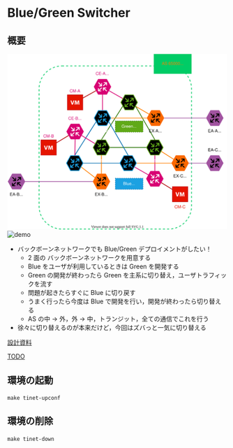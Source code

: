 # Blue/Green Switcher
## 概要
![topo](./memo/topo.svg)
![demo](memo/demo-v1.gif)
- バックボーンネットワークでも Blue/Green デプロイメントがしたい！
    - 2 面の バックボーンネットワークを用意する
    - Blue をユーザが利用しているときは Green を開発する
    - Green の開発が終わったら Green を主系に切り替え，ユーザトラフィックを流す
    - 問題が起きたらすぐに Blue に切り戻す
    - うまく行ったら今度は Blue で開発を行い，開発が終わったら切り替える
    - AS の中 → 外，外 → 中，トランジット，全ての通信でこれを行う
- 徐々に切り替えるのが本来だけど，今回はズバっと一気に切り替える

[設計資料](./memo/design.md)

[TODO](./memo/todo.md)

## 環境の起動
`make tinet-upconf`

## 環境の削除
`make tinet-down`
